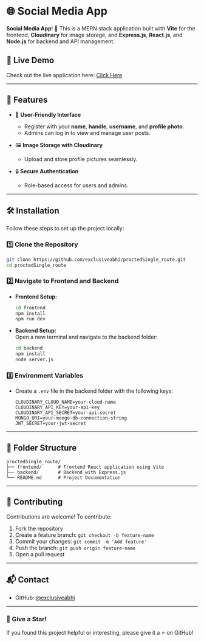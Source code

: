 # 🌐 Social Media App  

**Social Media App**! 🚀 This is a MERN stack application built with **Vite** for the frontend, **Cloudinary** for image storage, and **Express.js**, **React.js**, and **Node.js** for backend and API management.  

## 🔗 Live Demo  
Check out the live application here: [Click Here](https://social-media-task-abhishek.vercel.app/)  

---

## 📖 Features  

- 🌟 **User-Friendly Interface**  
  - Register with your **name**, **handle**, **username**, and **profile photo**.  
  - Admins can log in to view and manage user posts.  

- 🖼️ **Image Storage with Cloudinary**  
  - Upload and store profile pictures seamlessly.  

- 🔒 **Secure Authentication**  
  - Role-based access for users and admins.

---

## 🛠️ Installation  

Follow these steps to set up the project locally:  

### 1️⃣ Clone the Repository  
```bash  
git clone https://github.com/exclusiveabhi/proctedSingle_route.git  
cd proctedSingle_route  
```  

### 2️⃣ Navigate to Frontend and Backend  
- **Frontend Setup:**  
  ```bash  
  cd frontend  
  npm install  
  npm run dev  
  ```  

- **Backend Setup:**  
  Open a new terminal and navigate to the backend folder:  
  ```bash  
  cd backend  
  npm install  
  node server.js  
  ```  

### 3️⃣ Environment Variables  
- Create a `.env` file in the backend folder with the following keys:  
  ```env  
  CLOUDINARY_CLOUD_NAME=your-cloud-name  
  CLOUDINARY_API_KEY=your-api-key  
  CLOUDINARY_API_SECRET=your-api-secret  
  MONGO_URI=your-mongo-db-connection-string  
  JWT_SECRET=your-jwt-secret  
  ```  

---

## 📂 Folder Structure  

```plaintext  
proctedSingle_route/  
├── frontend/      # Frontend React application using Vite  
├── backend/       # Backend with Express.js  
└── README.md      # Project Documentation  
```   

---

## 🤝 Contributing  

Contributions are welcome! To contribute:  
1. Fork the repository  
2. Create a feature branch: `git checkout -b feature-name`  
3. Commit your changes: `git commit -m 'Add feature'`  
4. Push the branch: `git push origin feature-name`  
5. Open a pull request  

---

## 📬 Contact  

- GitHub: [@exclusiveabhi](https://github.com/exclusiveabhi)  

---

### 🌟 Give a Star!  
If you found this project helpful or interesting, please give it a ⭐ on GitHub!  
